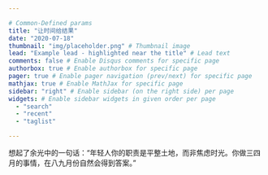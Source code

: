 ```yaml
---

# Common-Defined params
title: "让时间给结果"
date: "2020-07-18"
thumbnail: "img/placeholder.png" # Thumbnail image
lead: "Example lead - highlighted near the title" # Lead text
comments: false # Enable Disqus comments for specific page
authorbox: true # Enable authorbox for specific page
pager: true # Enable pager navigation (prev/next) for specific page
mathjax: true # Enable MathJax for specific page
sidebar: "right" # Enable sidebar (on the right side) per page
widgets: # Enable sidebar widgets in given order per page
  - "search"
  - "recent"
  - "taglist"

---
```


想起了余光中的一句话：“年轻人你的职责是平整土地，而非焦虑时光。你做三四月的事情，在八九月份自然会得到答案。”

